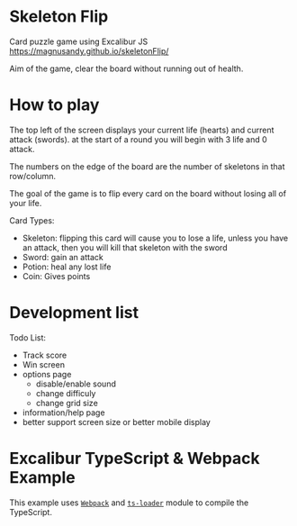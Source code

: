 # Skeleton Flip
Card puzzle game using Excalibur JS
https://magnusandy.github.io/skeletonFlip/

Aim of the game, clear the board without running out of health.

# How to play

The top left of the screen displays your current life (hearts) and current attack (swords). at the start of a round you will begin with 3 life and 0 attack.

The numbers on the edge of the board are the number of skeletons in that row/column.

The goal of the game is to flip every card on the board without losing all of your life.

Card Types: 
 - Skeleton: flipping this card will cause you to lose a life, unless you have an attack, then you will kill that skeleton with the sword
 - Sword: gain an attack
 - Potion: heal any lost life
 - Coin: Gives points

# Development list
Todo List:
- Track score
- Win screen
- options page
    - disable/enable sound
    - change difficuly
    - change grid size
- information/help page
- better support screen size or better mobile display

# Excalibur TypeScript & Webpack Example
This example uses [`Webpack`](https://webpack.github.io/) and [`ts-loader`](https://github.com/TypeStrong/ts-loader) module to compile the TypeScript.